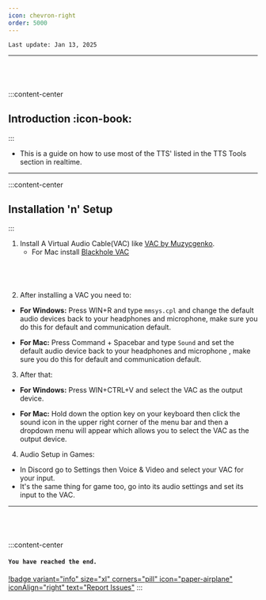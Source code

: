 ```yaml
---
icon: chevron-right
order: 5000
---
```

 
``Last update: Jan 13, 2025``

***

###### ‎
:::content-center
## Introduction :icon-book:
:::

- This is a guide on how to use most of the TTS' listed in the TTS Tools section in realtime.

***
:::content-center
## Installation 'n' Setup
:::

1. Install A Virtual Audio Cable(VAC) like <u>[VAC by Muzycgenko](https://software.muzychenko.net/freeware/vac470lite.zip)</u>. 
    - For Mac install <u>[Blackhole VAC](https://existential.audio/blackhole/)</u>

###### ‎ 

2. After installing a VAC you need to:
- **For Windows:** Press WIN+R and type `mmsys.cpl` and change the default audio devices back to your headphones and microphone, make sure you do this for default and communication default.

- **For Mac:** Press Command + Spacebar and type `Sound` and set the default audio device back to your headphones and microphone , make sure you do this for default and communication default.

3. After that:
- **For Windows:** Press WIN+CTRL+V and select the VAC as the output device.

- **For Mac:** Hold down the option key on your keyboard then click the sound icon in the upper right corner of the menu bar and then a dropdown menu will appear which allows you to select the VAC as the output device.

4. Audio Setup in Games:
- In Discord go to Settings then Voice & Video and select your VAC for your input. 
- It's the same thing for game too, go into its audio settings and set its input to the VAC. 


***
###### ‎   ‎
:::content-center
#### `You have reached the end.`

[!badge variant="info" size="xl" corners="pill" icon="paper-airplane" iconAlign="right" text="Report Issues"](https://docs.ai-hub.wtf/contributions/)
:::